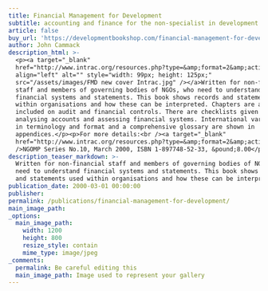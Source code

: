 ```yaml
---
title: Financial Management for Development
subtitle: accounting and finance for the non-specialist in development organisations
article: false
buy_url: 'https://developmentbookshop.com/financial-management-for-development-pb'
author: John Cammack
description_html: >-
  <p><a target="_blank"
  href="http://www.intrac.org/resources.php?type=&amp;format=2&amp;action=search"><img
  align="left" alt="" style="width: 99px; height: 125px;"
  src="/assets/images/FMD new cover Intrac.jpg" /></a>Written for non-financial
  staff and members of governing bodies of NGOs, who need to understand
  financial systems and statements. This book shows records and statements used
  within organisations and how these can be interpreted. Chapters are also
  included on audit and financial controls. There are checklists given for
  analysing accounts and assessing financial systems. International variations
  in terminology and format and a comprehensive glossary are shown in
  appendices.</p><p>For more details:<br /><a target="_blank"
  href="http://www.intrac.org/resources.php?type=&amp;format=2&amp;action=search">intrac.org</a><br
  />NGOMP Series No.10, March 2000, ISBN 1-897748-52-33, &pound;8.00</p>
description_teaser_markdown: >-
  Written for non-financial staff and members of governing bodies of NGOs, who
  need to understand financial systems and statements. This book shows records
  and statements used within organisations and how these can be interpreted.
publication_date: 2000-03-01 00:00:00
publisher:
permalink: /publications/financial-management-for-development/
main_image_path:
_options:
  main_image_path:
    width: 1200
    height: 800
    resize_style: contain
    mime_type: image/jpeg
_comments:
  permalink: Be careful editing this
  main_image_path: Image used to represent your gallery
---
```


